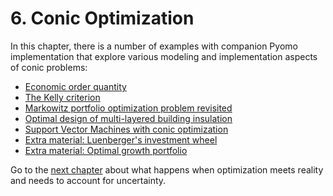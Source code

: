 # 6. Conic Optimization

In this chapter, there is a number of examples with companion Pyomo implementation that explore various modeling and implementation aspects of conic problems:

* [Economic order quantity](01-economic-order-quantity.ipynb)
* [The Kelly criterion](02-kelly-criterion.ipynb)
* [Markowitz portfolio optimization problem revisited](03-markowitz-portfolio-revisited.ipynb)
* [Optimal design of multi-layered building insulation](04-building-insulation.ipynb)
* [Support Vector Machines with conic optimization](05-svm-conic.ipynb)
* [Extra material: Luenberger's investment wheel](06-investment-wheel.ipynb)
* [Extra material: Optimal growth portfolio](07-optimal-growth-portfolios.ipynb)

Go to the [next chapter](../07/07.00.md) about what happens when optimization meets reality and needs to account for uncertainty.